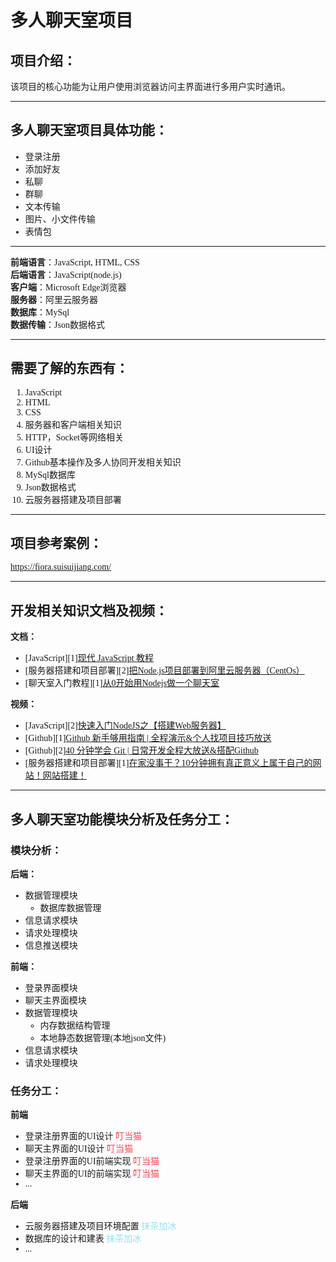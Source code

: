 <font face="仿宋">

# **多人聊天室项目**

## **项目介绍**：

该项目的核心功能为让用户使用浏览器访问主界面进行多用户实时通讯。

---


## **多人聊天室项目具体功能**：

- 登录注册
- 添加好友
- 私聊
- 群聊
- 文本传输
- 图片、小文件传输
- 表情包

---

**前端语言**：JavaScript, HTML, CSS  
**后端语言**：JavaScript(node.js)  
**客户端**：Microsoft Edge浏览器  
**服务器**：阿里云服务器  
**数据库**：MySql  
**数据传输**：Json数据格式

---

## **需要了解的东西有**：
1. JavaScript
2. HTML
3. CSS
4. 服务器和客户端相关知识
5. HTTP，Socket等网络相关
6. UI设计
7. Github基本操作及多人协同开发相关知识
8. MySql数据库
9. Json数据格式
10. 云服务器搭建及项目部署

---

## **项目参考案例**：
https://fiora.suisuijiang.com/

---

## **开发相关知识文档及视频**：

**文档：**  
- [JavaScript][1][现代 JavaScript 教程](https://zh.javascript.info/)
- [服务器搭建和项目部署][2][把Node.js项目部署到阿里云服务器（CentOs）](https://segmentfault.com/a/1190000004051670)
- [聊天室入门教程][1][从0开始用Nodejs做一个聊天室](https://www.jianshu.com/p/b608a765519a)

**视频：**  
- [JavaScript][2][快速入门NodeJS之【搭建Web服务器】](https://www.bilibili.com/video/BV1KX4y1K7uz?spm_id_from=333.999.0.0)
- [Github][1][Github 新手够用指南 | 全程演示&个人找项目技巧放送](https://www.bilibili.com/video/BV1e541137Tc?spm_id_from=333.999.0.0)
- [Github][2][40 分钟学会 Git | 日常开发全程大放送&搭配Github](https://www.bilibili.com/video/BV1db4y1d79C?spm_id_from=333.999.0.0)
- [服务器搭建和项目部署][1][在家没事干？10分钟拥有真正意义上属于自己的网站！网站搭建！](https://www.bilibili.com/video/BV1D7411B7Yf/?spm_id_from=333.788.recommend_more_video.-1)

---

## **多人聊天室功能模块分析及任务分工：**

### **模块分析**：


**后端：**
- 数据管理模块
  - 数据库数据管理 
- 信息请求模块
- 请求处理模块
- 信息推送模块

**前端：**
- 登录界面模块
- 聊天主界面模块
- 数据管理模块
  - 内存数据结构管理
  - 本地静态数据管理(本地json文件)
- 信息请求模块
- 请求处理模块

### **任务分工**：

**前端**

- 登录注册界面的UI设计 <font color=#fb4551>叮当猫</font>
- 聊天主界面的UI设计  <font color=#fb4551>叮当猫</font>
- 登录注册界面的UI前端实现 <font color=#fb4551>叮当猫</font>
- 聊天主界面的UI的前端实现  <font color=#fb4551>叮当猫</font>
- ...

**后端**

- 云服务器搭建及项目环境配置 <font color=#97e1f1>抹茶加冰</font>
- 数据库的设计和建表 <font color=#97e1f1>抹茶加冰</font>
- ...

</font>